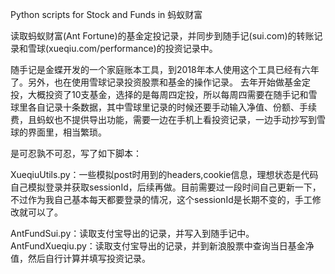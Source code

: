 Python scripts for Stock and Funds in 蚂蚁财富 

读取蚂蚁财富(Ant Fortune)的基金定投记录，并同步到随手记(sui.com)的转账记录和雪球(xueqiu.com/performance)的投资记录中。

随手记是金蝶开发的一个家庭账本工具，到2018年本人使用这个工具已经有六年了。另外，也在使用雪球记录投资股票和基金的操作记录。
去年开始做基金定投，大概投资了10支基金，选择的是每周四定投，所以每周四需要在随手记和雪球里各自记录十条数据，其中雪球里记录的时候还要手动输入净值、份额、手续费，且蚂蚁也不提供导出功能，需要一边在手机上看投资记录，一边手动抄写到雪球的界面里，相当繁琐。

是可忍孰不可忍，写了如下脚本：

XueqiuUtils.py：一些模拟post时用到的headers,cookie信息，理想状态是代码自己模拟登录并获取sessionId，后续再做。目前需要过一段时间自己更新一下，不过作为我自己基本每天都要登录的情况，这个sessionId是长期不变的，手工修改就可以了。

AntFundSui.py：读取支付宝导出的记录，并写入到随手记中。
AntFundXueqiu.py：读取支付宝导出的记录，并到新浪股票中查询当日基金净值，然后自行计算并填写投资记录。

